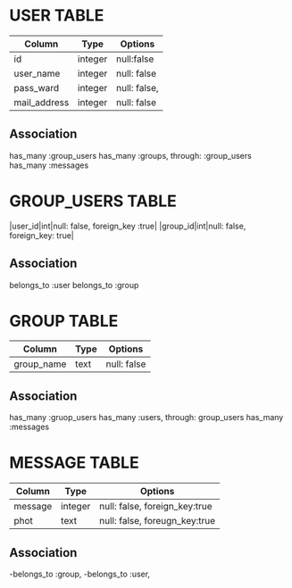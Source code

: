 
# USER TABLE
|Column|Type|Options|
|------|----|-------|
|id|integer|null:false|
|user_name|integer|null: false|
|pass_ward|integer|null: false,|
|mail_address|integer|null: false|
## Association
has_many :group_users
has_many :groups, through: :group_users
has_many :messages

# GROUP_USERS TABLE
|user_id|int|null: false, foreign_key :true|
|group_id|int|null: false, foreign_key: true|
## Association
belongs_to :user
belongs_to :group 


# GROUP TABLE
|Column|Type|Options|
|------|----|-------|
|group_name|text|null: false|
## Association
has_many :gruop_users
has_many :users, through: group_users
has_many :messages



# MESSAGE TABLE
|Column|Type|Options|
|------|----|-------|
|message|integer|null: false, foreign_key:true|
|phot|text|null: false, foreugn_key:true|
## Association
-belongs_to :group, 
-belongs_to :user, 










